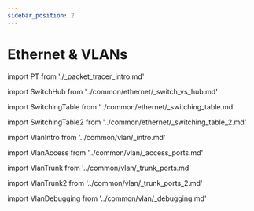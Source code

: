 ```yaml
---
sidebar_position: 2
---
```


# Ethernet & VLANs

import PT from './_packet_tracer_intro.md'

<PT/>

import SwitchHub from '../common/ethernet/_switch_vs_hub.md'

<SwitchHub/>

import SwitchingTable from '../common/ethernet/_switching_table.md'

<SwitchingTable/>

import SwitchingTable2 from '../common/ethernet/_switching_table_2.md'

<SwitchingTable2/>

import VlanIntro from '../common/vlan/_intro.md'

<VlanIntro/>

import VlanAccess from '../common/vlan/_access_ports.md'

<VlanAccess/>

import VlanTrunk from '../common/vlan/_trunk_ports.md'

<VlanTrunk/>

import VlanTrunk2 from '../common/vlan/_trunk_ports_2.md'

<VlanTrunk2/>

import VlanDebugging from '../common/vlan/_debugging.md'

<VlanDebugging/>
